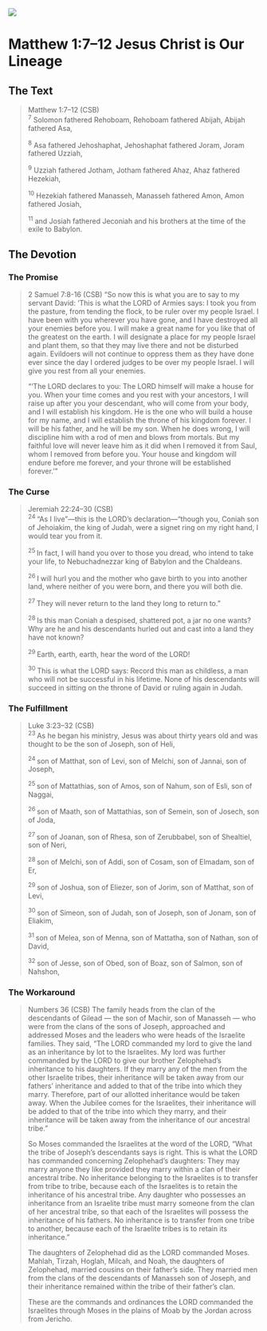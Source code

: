 <img class="intro-right" src="/images/art-matthew.jpg">

# Matthew 1:7–12 Jesus Christ is Our Lineage

## The Text

>Matthew 1:7–12 (CSB)  
><sup>7</sup> Solomon fathered Rehoboam, Rehoboam fathered Abijah, Abijah fathered Asa,
>
><sup>8</sup> Asa fathered Jehoshaphat, Jehoshaphat fathered Joram, Joram fathered Uzziah,
>
><sup>9</sup> Uzziah fathered Jotham, Jotham fathered Ahaz, Ahaz fathered Hezekiah,
>
><sup>10</sup> Hezekiah fathered Manasseh, Manasseh fathered Amon, Amon fathered Josiah,
>
><sup>11</sup> and Josiah fathered Jeconiah and his brothers at the time of the exile to Babylon.

## The Devotion

### The Promise

>2 Samuel 7:8-16 (CSB) “So now this is what you are to say to my servant David: ‘This is what the LORD of Armies says: I took you from the pasture, from tending the flock, to be ruler over my people Israel. I have been with you wherever you have gone, and I have destroyed all your enemies before you. I will make a great name for you like that of the greatest on the earth. I will designate a place for my people Israel and plant them, so that they may live there and not be disturbed again. Evildoers will not continue to oppress them as they have done ever since the day I ordered judges to be over my people Israel. I will give you rest from all your enemies.
>
>“‘The LORD declares to you: The LORD himself will make a house for you. When your time comes and you rest with your ancestors, I will raise up after you your descendant, who will come from your body, and I will establish his kingdom. He is the one who will build a house for my name, and I will establish the throne of his kingdom forever. I will be his father, and he will be my son. When he does wrong, I will discipline him with a rod of men and blows from mortals. But my faithful love will never leave him as it did when I removed it from Saul, whom I removed from before you. Your house and kingdom will endure before me forever, and your throne will be established forever.’”

### The Curse

>Jeremiah 22:24–30 (CSB)  
><sup> 24 </sup> “As I live”—this is the LORD’s declaration—“though you, Coniah son of Jehoiakim, the king of Judah, were a signet ring on my right hand, I would tear you from it.
>
><sup> 25 </sup> In fact, I will hand you over to those you dread, who intend to take your life, to Nebuchadnezzar king of Babylon and the Chaldeans.
>
><sup> 26 </sup> I will hurl you and the mother who gave birth to you into another land, where neither of you were born, and there you will both die.
>
><sup> 27 </sup> They will never return to the land they long to return to.”
>
><sup> 28 </sup> Is this man Coniah a despised, shattered pot, a jar no one wants? Why are he and his descendants hurled out and cast into a land they have not known?
>
><sup> 29 </sup> Earth, earth, earth, hear the word of the LORD!
>
><sup> 30 </sup> This is what the LORD says: Record this man as childless, a man who will not be successful in his lifetime. None of his descendants will succeed in sitting on the throne of David or ruling again in Judah.

### The Fulfillment

>Luke 3:23–32 (CSB)  
><sup> 23 </sup> As he began his ministry, Jesus was about thirty years old and was thought to be the son of Joseph, son of Heli,
>
><sup> 24 </sup> son of Matthat, son of Levi, son of Melchi, son of Jannai, son of Joseph,
>
><sup> 25 </sup> son of Mattathias, son of Amos, son of Nahum, son of Esli, son of Naggai,
>
><sup> 26 </sup> son of Maath, son of Mattathias, son of Semein, son of Josech, son of Joda,
>
><sup> 27 </sup> son of Joanan, son of Rhesa, son of Zerubbabel, son of Shealtiel, son of Neri,
>
><sup> 28 </sup> son of Melchi, son of Addi, son of Cosam, son of Elmadam, son of Er,
>
><sup> 29 </sup> son of Joshua, son of Eliezer, son of Jorim, son of Matthat, son of Levi,
>
><sup> 30 </sup> son of Simeon, son of Judah, son of Joseph, son of Jonam, son of Eliakim,
>
><sup> 31 </sup> son of Melea, son of Menna, son of Mattatha, son of Nathan, son of David,
>
><sup> 32 </sup> son of Jesse, son of Obed, son of Boaz, son of Salmon, son of Nahshon,

### The Workaround

>Numbers 36 (CSB) The family heads from the clan of the descendants of Gilead — the son of Machir, son of Manasseh — who were from the clans of the sons of Joseph, approached and addressed Moses and the leaders who were heads of the Israelite families. They said, “The LORD commanded my lord to give the land as an inheritance by lot to the Israelites. My lord was further commanded by the LORD to give our brother Zelophehad’s inheritance to his daughters. If they marry any of the men from the other Israelite tribes, their inheritance will be taken away from our fathers’ inheritance and added to that of the tribe into which they marry. Therefore, part of our allotted inheritance would be taken away. When the Jubilee comes for the Israelites, their inheritance will be added to that of the tribe into which they marry, and their inheritance will be taken away from the inheritance of our ancestral tribe.”
>
>So Moses commanded the Israelites at the word of the LORD, “What the tribe of Joseph’s descendants says is right. This is what the LORD has commanded concerning Zelophehad’s daughters: They may marry anyone they like provided they marry within a clan of their ancestral tribe. No inheritance belonging to the Israelites is to transfer from tribe to tribe, because each of the Israelites is to retain the inheritance of his ancestral tribe. Any daughter who possesses an inheritance from an Israelite tribe must marry someone from the clan of her ancestral tribe, so that each of the Israelites will possess the inheritance of his fathers. No inheritance is to transfer from one tribe to another, because each of the Israelite tribes is to retain its inheritance.”
>
>The daughters of Zelophehad did as the LORD commanded Moses. Mahlah, Tirzah, Hoglah, Milcah, and Noah, the daughters of Zelophehad, married cousins on their father’s side. They married men from the clans of the descendants of Manasseh son of Joseph, and their inheritance remained within the tribe of their father’s clan.
>
>These are the commands and ordinances the LORD commanded the Israelites through Moses in the plains of Moab by the Jordan across from Jericho.
